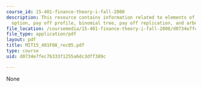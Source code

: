 ```yaml
---
course_id: 15-401-finance-theory-i-fall-2008
description: This resource contains information related to elements of a call put
  option, pay off profile, binomial tree, pay off replication, and arboreal corporation.
file_location: /coursemedia/15-401-finance-theory-i-fall-2008/d0734e7fec7b333f1255a6dc3dff389c_MIT15_401F08_rec05.pdf
file_type: application/pdf
layout: pdf
title: MIT15_401F08_rec05.pdf
type: course
uid: d0734e7fec7b333f1255a6dc3dff389c

---
```

None